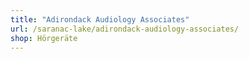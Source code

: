 ```yaml
---
title: "Adirondack Audiology Associates"
url: /saranac-lake/adirondack-audiology-associates/
shop: Hörgeräte
---
```

